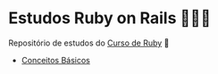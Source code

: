# Estudos Ruby on Rails 👩🏻‍💻

Repositório de estudos do [Curso de Ruby](https://www.udemy.com/course/rubyonrails-5x/?couponCode=ST11MT91624B) 💎

- [Conceitos Básicos](/conteudo/conceitosbasicos.md)
